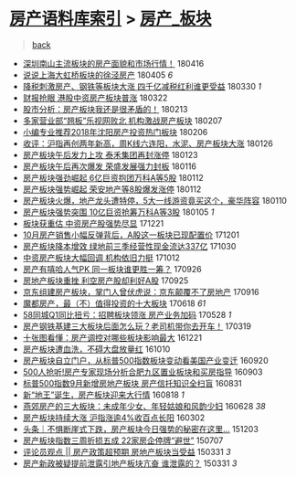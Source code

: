 [房产语料库索引](../../README.md)  > [房产_板块](房产_板块.md)
====
> [back](../README.md)

- [深圳南山主流板块的房产面貌和市场行情！](http://jkwz.applinzi.com/ittc/7092620910144259078.html#%E6%B7%B1%E5%9C%B3%E5%8D%97%E5%B1%B1%E4%B8%BB%E6%B5%81%E6%9D%BF%E5%9D%97%E7%9A%84%E6%88%BF%E4%BA%A7%E9%9D%A2%E8%B2%8C%E5%92%8C%E5%B8%82%E5%9C%BA%E8%A1%8C%E6%83%85%EF%BC%81) 180416  
- [说说上海大虹桥板块的徐泾房产](http://jkwz.applinzi.com/ittc/7088618129418880011.html#%E8%AF%B4%E8%AF%B4%E4%B8%8A%E6%B5%B7%E5%A4%A7%E8%99%B9%E6%A1%A5%E6%9D%BF%E5%9D%97%E7%9A%84%E5%BE%90%E6%B3%BE%E6%88%BF%E4%BA%A7) 180405 *6* 
- [降税刺激房产、钢铁等板块大涨 四千亿减税红利谁更受益](http://jkwz.applinzi.com/ittc/7086202326119613446.html#%E9%99%8D%E7%A8%8E%E5%88%BA%E6%BF%80%E6%88%BF%E4%BA%A7%E3%80%81%E9%92%A2%E9%93%81%E7%AD%89%E6%9D%BF%E5%9D%97%E5%A4%A7%E6%B6%A8+%E5%9B%9B%E5%8D%83%E4%BA%BF%E5%87%8F%E7%A8%8E%E7%BA%A2%E5%88%A9%E8%B0%81%E6%9B%B4%E5%8F%97%E7%9B%8A) 180330 *1* 
- [财报抢眼 港股中资房产板块普涨](http://jkwz.applinzi.com/ittc/7083128054492955665.html#%E8%B4%A2%E6%8A%A5%E6%8A%A2%E7%9C%BC+%E6%B8%AF%E8%82%A1%E4%B8%AD%E8%B5%84%E6%88%BF%E4%BA%A7%E6%9D%BF%E5%9D%97%E6%99%AE%E6%B6%A8) 180322  
- [股市分析：房产板块我还是很矛盾的！](http://jkwz.applinzi.com/ittc/7069566442729374736.html#%E8%82%A1%E5%B8%82%E5%88%86%E6%9E%90%EF%BC%9A%E6%88%BF%E4%BA%A7%E6%9D%BF%E5%9D%97%E6%88%91%E8%BF%98%E6%98%AF%E5%BE%88%E7%9F%9B%E7%9B%BE%E7%9A%84%EF%BC%81) 180213  
- [多家营业部“翘板”乐视网败北 机构激战房产板块](http://jkwz.applinzi.com/ittc/7067423679053300742.html#%E5%A4%9A%E5%AE%B6%E8%90%A5%E4%B8%9A%E9%83%A8%E2%80%9C%E7%BF%98%E6%9D%BF%E2%80%9D%E4%B9%90%E8%A7%86%E7%BD%91%E8%B4%A5%E5%8C%97+%E6%9C%BA%E6%9E%84%E6%BF%80%E6%88%98%E6%88%BF%E4%BA%A7%E6%9D%BF%E5%9D%97) 180207  
- [小编专业推荐2018年沈阳房产投资热门板块](http://jkwz.applinzi.com/ittc/7066904995742352400.html#%E5%B0%8F%E7%BC%96%E4%B8%93%E4%B8%9A%E6%8E%A8%E8%8D%902018%E5%B9%B4%E6%B2%88%E9%98%B3%E6%88%BF%E4%BA%A7%E6%8A%95%E8%B5%84%E7%83%AD%E9%97%A8%E6%9D%BF%E5%9D%97) 180206  
- [收评：沪指再创两年新高，周K线六连阳，水泥、房产板块大涨](http://jkwz.applinzi.com/ittc/7062926032502260752.html#%E6%94%B6%E8%AF%84%EF%BC%9A%E6%B2%AA%E6%8C%87%E5%86%8D%E5%88%9B%E4%B8%A4%E5%B9%B4%E6%96%B0%E9%AB%98%EF%BC%8C%E5%91%A8K%E7%BA%BF%E5%85%AD%E8%BF%9E%E9%98%B3%EF%BC%8C%E6%B0%B4%E6%B3%A5%E3%80%81%E6%88%BF%E4%BA%A7%E6%9D%BF%E5%9D%97%E5%A4%A7%E6%B6%A8) 180126  
- [房产板块午后发力上攻 泰禾集团再封涨停](http://jkwz.applinzi.com/ittc/7061791642674005002.html#%E6%88%BF%E4%BA%A7%E6%9D%BF%E5%9D%97%E5%8D%88%E5%90%8E%E5%8F%91%E5%8A%9B%E4%B8%8A%E6%94%BB+%E6%B3%B0%E7%A6%BE%E9%9B%86%E5%9B%A2%E5%86%8D%E5%B0%81%E6%B6%A8%E5%81%9C) 180123  
- [房产板块午后再次爆发 荣盛发展强力封板](http://jkwz.applinzi.com/ittc/7059185446548931595.html#%E6%88%BF%E4%BA%A7%E6%9D%BF%E5%9D%97%E5%8D%88%E5%90%8E%E5%86%8D%E6%AC%A1%E7%88%86%E5%8F%91+%E8%8D%A3%E7%9B%9B%E5%8F%91%E5%B1%95%E5%BC%BA%E5%8A%9B%E5%B0%81%E6%9D%BF) 180116  
- [房产板块强劲崛起 6亿巨资抱团万科A等5股](http://jkwz.applinzi.com/ittc/7057748183755523083.html#%E6%88%BF%E4%BA%A7%E6%9D%BF%E5%9D%97%E5%BC%BA%E5%8A%B2%E5%B4%9B%E8%B5%B7+6%E4%BA%BF%E5%B7%A8%E8%B5%84%E6%8A%B1%E5%9B%A2%E4%B8%87%E7%A7%91A%E7%AD%895%E8%82%A1) 180112  
- [房产板块强势崛起 荣安地产等8股爆发涨停](http://jkwz.applinzi.com/ittc/7057639108094985222.html#%E6%88%BF%E4%BA%A7%E6%9D%BF%E5%9D%97%E5%BC%BA%E5%8A%BF%E5%B4%9B%E8%B5%B7+%E8%8D%A3%E5%AE%89%E5%9C%B0%E4%BA%A7%E7%AD%898%E8%82%A1%E7%88%86%E5%8F%91%E6%B6%A8%E5%81%9C) 180112  
- [房产板块火爆，地产龙头遭特停，5大一线游资竟买这个，豪华阵容](http://jkwz.applinzi.com/ittc/7057007287745381386.html#%E6%88%BF%E4%BA%A7%E6%9D%BF%E5%9D%97%E7%81%AB%E7%88%86%EF%BC%8C%E5%9C%B0%E4%BA%A7%E9%BE%99%E5%A4%B4%E9%81%AD%E7%89%B9%E5%81%9C%EF%BC%8C5%E5%A4%A7%E4%B8%80%E7%BA%BF%E6%B8%B8%E8%B5%84%E7%AB%9F%E4%B9%B0%E8%BF%99%E4%B8%AA%EF%BC%8C%E8%B1%AA%E5%8D%8E%E9%98%B5%E5%AE%B9) 180110  
- [房产板块强势突围 10亿巨资抢筹万科A等3股](http://jkwz.applinzi.com/ittc/7055150098546164753.html#%E6%88%BF%E4%BA%A7%E6%9D%BF%E5%9D%97%E5%BC%BA%E5%8A%BF%E7%AA%81%E5%9B%B4+10%E4%BA%BF%E5%B7%A8%E8%B5%84%E6%8A%A2%E7%AD%B9%E4%B8%87%E7%A7%91A%E7%AD%893%E8%82%A1) 180105 *1* 
- [板块获重估 中资房产股强势尽显](http://jkwz.applinzi.com/ittc/7049483184369042448.html#%E6%9D%BF%E5%9D%97%E8%8E%B7%E9%87%8D%E4%BC%B0+%E4%B8%AD%E8%B5%84%E6%88%BF%E4%BA%A7%E8%82%A1%E5%BC%BA%E5%8A%BF%E5%B0%BD%E6%98%BE) 171221  
- [10月房产销售小幅反弹背后，A股这一板块已现配置价](http://jkwz.applinzi.com/ittc/7042047015083574289.html#10%E6%9C%88%E6%88%BF%E4%BA%A7%E9%94%80%E5%94%AE%E5%B0%8F%E5%B9%85%E5%8F%8D%E5%BC%B9%E8%83%8C%E5%90%8E%EF%BC%8CA%E8%82%A1%E8%BF%99%E4%B8%80%E6%9D%BF%E5%9D%97%E5%B7%B2%E7%8E%B0%E9%85%8D%E7%BD%AE%E4%BB%B7) 171201  
- [房产板块降本增效 绿地前三季经营性现金流达337亿](http://jkwz.applinzi.com/ittc/7030179419950416913.html#%E6%88%BF%E4%BA%A7%E6%9D%BF%E5%9D%97%E9%99%8D%E6%9C%AC%E5%A2%9E%E6%95%88+%E7%BB%BF%E5%9C%B0%E5%89%8D%E4%B8%89%E5%AD%A3%E7%BB%8F%E8%90%A5%E6%80%A7%E7%8E%B0%E9%87%91%E6%B5%81%E8%BE%BE337%E4%BA%BF) 171030  
- [中资房产板块大幅回调 机构依旧力挺](http://jkwz.applinzi.com/ittc/7023457197072335888.html#%E4%B8%AD%E8%B5%84%E6%88%BF%E4%BA%A7%E6%9D%BF%E5%9D%97%E5%A4%A7%E5%B9%85%E5%9B%9E%E8%B0%83+%E6%9C%BA%E6%9E%84%E4%BE%9D%E6%97%A7%E5%8A%9B%E6%8C%BA) 171012  
- [房产有嘻哈人气PK 同一板块谁更胜一筹？](http://jkwz.applinzi.com/ittc/7017642128396780561.html#%E6%88%BF%E4%BA%A7%E6%9C%89%E5%98%BB%E5%93%88%E4%BA%BA%E6%B0%94PK+%E5%90%8C%E4%B8%80%E6%9D%BF%E5%9D%97%E8%B0%81%E6%9B%B4%E8%83%9C%E4%B8%80%E7%AD%B9%EF%BC%9F) 170926  
- [房地产板块重挫 利空房产股却利好A股](http://jkwz.applinzi.com/ittc/7017290065250878481.html#%E6%88%BF%E5%9C%B0%E4%BA%A7%E6%9D%BF%E5%9D%97%E9%87%8D%E6%8C%AB+%E5%88%A9%E7%A9%BA%E6%88%BF%E4%BA%A7%E8%82%A1%E5%8D%B4%E5%88%A9%E5%A5%BDA%E8%82%A1) 170925  
- [京东组建房产板块，掌门人曾伏虎说：京东颠覆不了房地产](http://jkwz.applinzi.com/ittc/7014002839586866192.html#%E4%BA%AC%E4%B8%9C%E7%BB%84%E5%BB%BA%E6%88%BF%E4%BA%A7%E6%9D%BF%E5%9D%97%EF%BC%8C%E6%8E%8C%E9%97%A8%E4%BA%BA%E6%9B%BE%E4%BC%8F%E8%99%8E%E8%AF%B4%EF%BC%9A%E4%BA%AC%E4%B8%9C%E9%A2%A0%E8%A6%86%E4%B8%8D%E4%BA%86%E6%88%BF%E5%9C%B0%E4%BA%A7) 170916  
- [魔都房产，最（不）值得投资的十大板块](http://jkwz.applinzi.com/ittc/6980611485335028741.html#%E9%AD%94%E9%83%BD%E6%88%BF%E4%BA%A7%EF%BC%8C%E6%9C%80%EF%BC%88%E4%B8%8D%EF%BC%89%E5%80%BC%E5%BE%97%E6%8A%95%E8%B5%84%E7%9A%84%E5%8D%81%E5%A4%A7%E6%9D%BF%E5%9D%97) 170618 *61* 
- [58同城Q1同比扭亏：招聘板块领涨 房产业务加码](http://jkwz.applinzi.com/ittc/6972744262306235396.html#58%E5%90%8C%E5%9F%8EQ1%E5%90%8C%E6%AF%94%E6%89%AD%E4%BA%8F%EF%BC%9A%E6%8B%9B%E8%81%98%E6%9D%BF%E5%9D%97%E9%A2%86%E6%B6%A8+%E6%88%BF%E4%BA%A7%E4%B8%9A%E5%8A%A1%E5%8A%A0%E7%A0%81) 170528 *1* 
- [房产钢铁基建三大板块后面怎么玩？老司机带你去开车！](http://jkwz.applinzi.com/ittc/6946820399743632388.html#%E6%88%BF%E4%BA%A7%E9%92%A2%E9%93%81%E5%9F%BA%E5%BB%BA%E4%B8%89%E5%A4%A7%E6%9D%BF%E5%9D%97%E5%90%8E%E9%9D%A2%E6%80%8E%E4%B9%88%E7%8E%A9%EF%BC%9F%E8%80%81%E5%8F%B8%E6%9C%BA%E5%B8%A6%E4%BD%A0%E5%8E%BB%E5%BC%80%E8%BD%A6%EF%BC%81) 170319  
- [十张图看懂：房产调控对哪些板块影响最大](http://jkwz.applinzi.com/ittc/6914206563039708165.html#%E5%8D%81%E5%BC%A0%E5%9B%BE%E7%9C%8B%E6%87%82%EF%BC%9A%E6%88%BF%E4%BA%A7%E8%B0%83%E6%8E%A7%E5%AF%B9%E5%93%AA%E4%BA%9B%E6%9D%BF%E5%9D%97%E5%BD%B1%E5%93%8D%E6%9C%80%E5%A4%A7) 161221  
- [房产板块遭血洗，不碍大盘放量红](http://jkwz.applinzi.com/ittc/6887467590091277316.html#%E6%88%BF%E4%BA%A7%E6%9D%BF%E5%9D%97%E9%81%AD%E8%A1%80%E6%B4%97%EF%BC%8C%E4%B8%8D%E7%A2%8D%E5%A4%A7%E7%9B%98%E6%94%BE%E9%87%8F%E7%BA%A2) 161010  
- [房产板块自立门户，从标普500指数板块变动看美国产业变迁](http://jkwz.applinzi.com/ittc/6879855528825586693.html#%E6%88%BF%E4%BA%A7%E6%9D%BF%E5%9D%97%E8%87%AA%E7%AB%8B%E9%97%A8%E6%88%B7%EF%BC%8C%E4%BB%8E%E6%A0%87%E6%99%AE500%E6%8C%87%E6%95%B0%E6%9D%BF%E5%9D%97%E5%8F%98%E5%8A%A8%E7%9C%8B%E7%BE%8E%E5%9B%BD%E4%BA%A7%E4%B8%9A%E5%8F%98%E8%BF%81) 160920  
- [500人抢听!房产专家现场分析合肥九区置业板块和买房指导](http://jkwz.applinzi.com/ittc/6873765496721245189.html#500%E4%BA%BA%E6%8A%A2%E5%90%AC%21%E6%88%BF%E4%BA%A7%E4%B8%93%E5%AE%B6%E7%8E%B0%E5%9C%BA%E5%88%86%E6%9E%90%E5%90%88%E8%82%A5%E4%B9%9D%E5%8C%BA%E7%BD%AE%E4%B8%9A%E6%9D%BF%E5%9D%97%E5%92%8C%E4%B9%B0%E6%88%BF%E6%8C%87%E5%AF%BC) 160903  
- [标普500指数9月新增房地产板块 房产信托知识全扫盲](http://jkwz.applinzi.com/ittc/6872521767360398340.html#%E6%A0%87%E6%99%AE500%E6%8C%87%E6%95%B09%E6%9C%88%E6%96%B0%E5%A2%9E%E6%88%BF%E5%9C%B0%E4%BA%A7%E6%9D%BF%E5%9D%97+%E6%88%BF%E4%BA%A7%E4%BF%A1%E6%89%98%E7%9F%A5%E8%AF%86%E5%85%A8%E6%89%AB%E7%9B%B2) 160831  
- [新“地王”诞生，房产板块迎来大行情](http://jkwz.applinzi.com/ittc/6867707024506356740.html#%E6%96%B0%E2%80%9C%E5%9C%B0%E7%8E%8B%E2%80%9D%E8%AF%9E%E7%94%9F%EF%BC%8C%E6%88%BF%E4%BA%A7%E6%9D%BF%E5%9D%97%E8%BF%8E%E6%9D%A5%E5%A4%A7%E8%A1%8C%E6%83%85) 160818 *1* 
- [燕郊房产的三大板块：未成年少女、年轻姑娘和风韵少妇](http://jkwz.applinzi.com/ittc/6848734311825802245.html#%E7%87%95%E9%83%8A%E6%88%BF%E4%BA%A7%E7%9A%84%E4%B8%89%E5%A4%A7%E6%9D%BF%E5%9D%97%EF%BC%9A%E6%9C%AA%E6%88%90%E5%B9%B4%E5%B0%91%E5%A5%B3%E3%80%81%E5%B9%B4%E8%BD%BB%E5%A7%91%E5%A8%98%E5%92%8C%E9%A3%8E%E9%9F%B5%E5%B0%91%E5%A6%87) 160628 *38* 
- [房产板块持续大涨 沪指涨逾4%收百点长阳](http://jkwz.applinzi.com/ittc/6805095360825394181.html#%E6%88%BF%E4%BA%A7%E6%9D%BF%E5%9D%97%E6%8C%81%E7%BB%AD%E5%A4%A7%E6%B6%A8+%E6%B2%AA%E6%8C%87%E6%B6%A8%E9%80%BE4%25%E6%94%B6%E7%99%BE%E7%82%B9%E9%95%BF%E9%98%B3) 160302  
- [头条｜不惧断崖式下跌，房产板块今日强势的秘密在这里...](http://jkwz.applinzi.com/ittc/6771706789238408197.html#%E5%A4%B4%E6%9D%A1%EF%BD%9C%E4%B8%8D%E6%83%A7%E6%96%AD%E5%B4%96%E5%BC%8F%E4%B8%8B%E8%B7%8C%EF%BC%8C%E6%88%BF%E4%BA%A7%E6%9D%BF%E5%9D%97%E4%BB%8A%E6%97%A5%E5%BC%BA%E5%8A%BF%E7%9A%84%E7%A7%98%E5%AF%86%E5%9C%A8%E8%BF%99%E9%87%8C...) 151203  
- [房产板块指数三周折损五成 22家房企停牌“避世”](http://jkwz.applinzi.com/ittc/547650611427486648.html#%E6%88%BF%E4%BA%A7%E6%9D%BF%E5%9D%97%E6%8C%87%E6%95%B0%E4%B8%89%E5%91%A8%E6%8A%98%E6%8D%9F%E4%BA%94%E6%88%90+22%E5%AE%B6%E6%88%BF%E4%BC%81%E5%81%9C%E7%89%8C%E2%80%9C%E9%81%BF%E4%B8%96%E2%80%9D) 150707  
- [评论员观点 || 房产政策超预期 房地产板块当受益](http://jkwz.applinzi.com/ittc/547650611400716796.html#%E8%AF%84%E8%AE%BA%E5%91%98%E8%A7%82%E7%82%B9+%7C%7C+%E6%88%BF%E4%BA%A7%E6%94%BF%E7%AD%96%E8%B6%85%E9%A2%84%E6%9C%9F+%E6%88%BF%E5%9C%B0%E4%BA%A7%E6%9D%BF%E5%9D%97%E5%BD%93%E5%8F%97%E7%9B%8A) 150331 *3* 
- [房产新政被疑提前泄露引地产板块亢奋 谁泄露的？](http://jkwz.applinzi.com/ittc/547650611402776437.html#%E6%88%BF%E4%BA%A7%E6%96%B0%E6%94%BF%E8%A2%AB%E7%96%91%E6%8F%90%E5%89%8D%E6%B3%84%E9%9C%B2%E5%BC%95%E5%9C%B0%E4%BA%A7%E6%9D%BF%E5%9D%97%E4%BA%A2%E5%A5%8B+%E8%B0%81%E6%B3%84%E9%9C%B2%E7%9A%84%EF%BC%9F) 150331 *3* 
